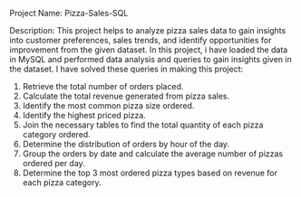 Project Name: Pizza-Sales-SQL

Description: This project helps to analyze pizza sales data to gain insights into customer preferences, sales trends, and identify opportunities for improvement from the given dataset. In this project, i have loaded the data in MySQL and performed data analysis and queries to gain insights given in the dataset. I have solved these queries in making this project:

1) Retrieve the total number of orders placed.
2) Calculate the total revenue generated from pizza sales.
3) Identify the most common pizza size ordered.
4) Identify the highest priced pizza.
5) Join the necessary tables to find the total quantity of each pizza category ordered.
6) Determine the distribution of orders by hour of the day.
7) Group the orders by date and calculate the average number of pizzas ordered per day.
8) Determine the top 3 most ordered pizza types based on revenue for each pizza category.
